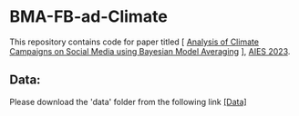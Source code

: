 # BMA-FB-ad-Climate

This repository contains code for paper titled [ [Analysis of Climate Campaigns on Social Media
using Bayesian Model Averaging](https://arxiv.org/pdf/2305.06174.pdf) ], [AIES 2023](https://www.aies-conference.com/2023/).

## Data:

Please download the 'data' folder from the following link [[Data]](https://purdue0-my.sharepoint.com/:f:/g/personal/islam32_purdue_edu/EqgDtlxzaxpCtREVqIETjGQBDGXWKrJ5gbmZY74eyEB8FA?e=5jEdkU)



